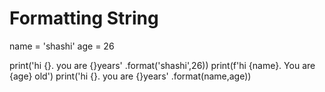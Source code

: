 # Formatting String 
name = 'shashi'
age = 26

print('hi {}. you are {}years' .format('shashi',26))
print(f'hi {name}. You are {age} old')
print('hi {}. you are {}years' .format(name,age))
